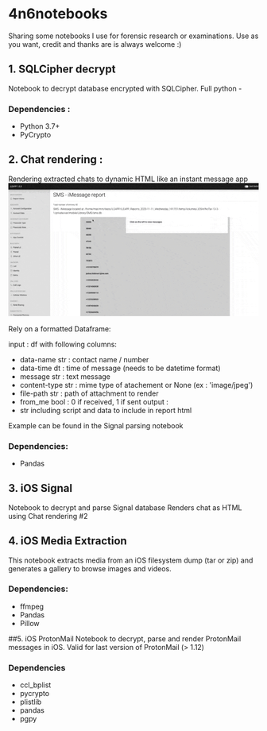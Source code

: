 # 4n6notebooks
Sharing some notebooks I use for forensic research or examinations.
Use as you want, credit and thanks are is always welcome :)

## 1. SQLCipher decrypt
Notebook to decrypt database encrypted with SQLCipher.
Full python - 

### Dependencies :
- Python 3.7+
- PyCrypto

## 2. Chat rendering : 
Rendering extracted chats to dynamic HTML like an instant message app
![Rendering illustration](docs/chat_rendering.gif) 

Rely on a formatted Dataframe: 

input : df with following columns:
  * data-name str : contact name / number
  * data-time dt : time of message (needs to be datetime format)
  * message str : text message
  * content-type str : mime type of atachement or None (ex : 'image/jpeg')
  * file-path str : path of attachment to render
  * from_me bool : 0 if received, 1 if sent
output :
  * str including script and data to include in report html

Example can be found in the Signal parsing notebook

### Dependencies:
- Pandas

## 3. iOS Signal
Notebook to decrypt and parse Signal database 
Renders chat as HTML using Chat rendering #2

## 4. iOS Media Extraction
This notebook extracts media from an iOS filesystem dump (tar or zip)
and generates a gallery to browse images and videos.

### Dependencies:
- ffmpeg
- Pandas
- Pillow

##5. iOS ProtonMail
Notebook to decrypt, parse and render ProtonMail messages in iOS. Valid for last version of ProtonMail (> 1.12)

### Dependencies
- ccl_bplist
- pycrypto
- plistlib
- pandas
- pgpy
